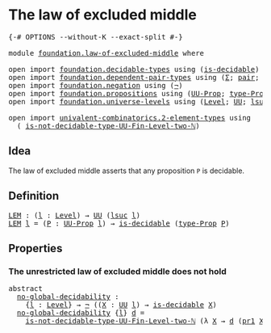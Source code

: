 # The law of excluded middle

<pre class="Agda"><a id="39" class="Symbol">{-#</a> <a id="43" class="Keyword">OPTIONS</a> <a id="51" class="Pragma">--without-K</a> <a id="63" class="Pragma">--exact-split</a> <a id="77" class="Symbol">#-}</a>

<a id="82" class="Keyword">module</a> <a id="89" href="foundation.law-of-excluded-middle.html" class="Module">foundation.law-of-excluded-middle</a> <a id="123" class="Keyword">where</a>

<a id="130" class="Keyword">open</a> <a id="135" class="Keyword">import</a> <a id="142" href="foundation.decidable-types.html" class="Module">foundation.decidable-types</a> <a id="169" class="Keyword">using</a> <a id="175" class="Symbol">(</a><a id="176" href="foundation.decidable-types.html#1828" class="Function">is-decidable</a><a id="188" class="Symbol">)</a>
<a id="190" class="Keyword">open</a> <a id="195" class="Keyword">import</a> <a id="202" href="foundation.dependent-pair-types.html" class="Module">foundation.dependent-pair-types</a> <a id="234" class="Keyword">using</a> <a id="240" class="Symbol">(</a><a id="241" href="foundation-core.dependent-pair-types.html#502" class="Record">Σ</a><a id="242" class="Symbol">;</a> <a id="244" href="foundation-core.dependent-pair-types.html#575" class="InductiveConstructor">pair</a><a id="248" class="Symbol">;</a> <a id="250" href="foundation-core.dependent-pair-types.html#592" class="Field">pr1</a><a id="253" class="Symbol">;</a> <a id="255" href="foundation-core.dependent-pair-types.html#604" class="Field">pr2</a><a id="258" class="Symbol">)</a>
<a id="260" class="Keyword">open</a> <a id="265" class="Keyword">import</a> <a id="272" href="foundation.negation.html" class="Module">foundation.negation</a> <a id="292" class="Keyword">using</a> <a id="298" class="Symbol">(</a><a id="299" href="foundation-core.negation.html#452" class="Function">¬</a><a id="300" class="Symbol">)</a>
<a id="302" class="Keyword">open</a> <a id="307" class="Keyword">import</a> <a id="314" href="foundation.propositions.html" class="Module">foundation.propositions</a> <a id="338" class="Keyword">using</a> <a id="344" class="Symbol">(</a><a id="345" href="foundation-core.propositions.html#1322" class="Function">UU-Prop</a><a id="352" class="Symbol">;</a> <a id="354" href="foundation-core.propositions.html#1424" class="Function">type-Prop</a><a id="363" class="Symbol">)</a>
<a id="365" class="Keyword">open</a> <a id="370" class="Keyword">import</a> <a id="377" href="foundation.universe-levels.html" class="Module">foundation.universe-levels</a> <a id="404" class="Keyword">using</a> <a id="410" class="Symbol">(</a><a id="411" href="Agda.Primitive.html#597" class="Postulate">Level</a><a id="416" class="Symbol">;</a> <a id="418" href="foundation-core.universe-levels.html#222" class="Primitive">UU</a><a id="420" class="Symbol">;</a> <a id="422" href="Agda.Primitive.html#780" class="Primitive">lsuc</a><a id="426" class="Symbol">)</a>

<a id="429" class="Keyword">open</a> <a id="434" class="Keyword">import</a> <a id="441" href="univalent-combinatorics.2-element-types.html" class="Module">univalent-combinatorics.2-element-types</a> <a id="481" class="Keyword">using</a>
  <a id="489" class="Symbol">(</a> <a id="491" href="univalent-combinatorics.2-element-types.html#17946" class="Function">is-not-decidable-type-UU-Fin-Level-two-ℕ</a><a id="531" class="Symbol">)</a>
</pre>
## Idea

The law of excluded middle asserts that any proposition `P` is decidable.

## Definition

<pre class="Agda"><a id="LEM"></a><a id="645" href="foundation.law-of-excluded-middle.html#645" class="Function">LEM</a> <a id="649" class="Symbol">:</a> <a id="651" class="Symbol">(</a><a id="652" href="foundation.law-of-excluded-middle.html#652" class="Bound">l</a> <a id="654" class="Symbol">:</a> <a id="656" href="Agda.Primitive.html#597" class="Postulate">Level</a><a id="661" class="Symbol">)</a> <a id="663" class="Symbol">→</a> <a id="665" href="foundation-core.universe-levels.html#222" class="Primitive">UU</a> <a id="668" class="Symbol">(</a><a id="669" href="Agda.Primitive.html#780" class="Primitive">lsuc</a> <a id="674" href="foundation.law-of-excluded-middle.html#652" class="Bound">l</a><a id="675" class="Symbol">)</a>
<a id="677" href="foundation.law-of-excluded-middle.html#645" class="Function">LEM</a> <a id="681" href="foundation.law-of-excluded-middle.html#681" class="Bound">l</a> <a id="683" class="Symbol">=</a> <a id="685" class="Symbol">(</a><a id="686" href="foundation.law-of-excluded-middle.html#686" class="Bound">P</a> <a id="688" class="Symbol">:</a> <a id="690" href="foundation-core.propositions.html#1322" class="Function">UU-Prop</a> <a id="698" href="foundation.law-of-excluded-middle.html#681" class="Bound">l</a><a id="699" class="Symbol">)</a> <a id="701" class="Symbol">→</a> <a id="703" href="foundation.decidable-types.html#1828" class="Function">is-decidable</a> <a id="716" class="Symbol">(</a><a id="717" href="foundation-core.propositions.html#1424" class="Function">type-Prop</a> <a id="727" href="foundation.law-of-excluded-middle.html#686" class="Bound">P</a><a id="728" class="Symbol">)</a>
</pre>
## Properties

### The unrestricted law of excluded middle does not hold

<pre class="Agda"><a id="817" class="Keyword">abstract</a>
  <a id="no-global-decidability"></a><a id="828" href="foundation.law-of-excluded-middle.html#828" class="Function">no-global-decidability</a> <a id="851" class="Symbol">:</a>
    <a id="857" class="Symbol">{</a><a id="858" href="foundation.law-of-excluded-middle.html#858" class="Bound">l</a> <a id="860" class="Symbol">:</a> <a id="862" href="Agda.Primitive.html#597" class="Postulate">Level</a><a id="867" class="Symbol">}</a> <a id="869" class="Symbol">→</a> <a id="871" href="foundation-core.negation.html#452" class="Function">¬</a> <a id="873" class="Symbol">((</a><a id="875" href="foundation.law-of-excluded-middle.html#875" class="Bound">X</a> <a id="877" class="Symbol">:</a> <a id="879" href="foundation-core.universe-levels.html#222" class="Primitive">UU</a> <a id="882" href="foundation.law-of-excluded-middle.html#858" class="Bound">l</a><a id="883" class="Symbol">)</a> <a id="885" class="Symbol">→</a> <a id="887" href="foundation.decidable-types.html#1828" class="Function">is-decidable</a> <a id="900" href="foundation.law-of-excluded-middle.html#875" class="Bound">X</a><a id="901" class="Symbol">)</a>
  <a id="905" href="foundation.law-of-excluded-middle.html#828" class="Function">no-global-decidability</a> <a id="928" class="Symbol">{</a><a id="929" href="foundation.law-of-excluded-middle.html#929" class="Bound">l</a><a id="930" class="Symbol">}</a> <a id="932" href="foundation.law-of-excluded-middle.html#932" class="Bound">d</a> <a id="934" class="Symbol">=</a>
    <a id="940" href="univalent-combinatorics.2-element-types.html#17946" class="Function">is-not-decidable-type-UU-Fin-Level-two-ℕ</a> <a id="981" class="Symbol">(λ</a> <a id="984" href="foundation.law-of-excluded-middle.html#984" class="Bound">X</a> <a id="986" class="Symbol">→</a> <a id="988" href="foundation.law-of-excluded-middle.html#932" class="Bound">d</a> <a id="990" class="Symbol">(</a><a id="991" href="foundation-core.dependent-pair-types.html#592" class="Field">pr1</a> <a id="995" href="foundation.law-of-excluded-middle.html#984" class="Bound">X</a><a id="996" class="Symbol">))</a>
</pre>